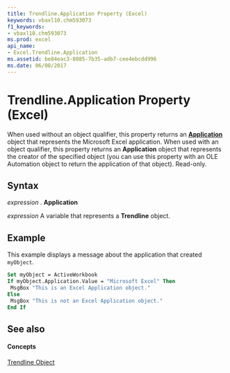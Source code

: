 ```yaml
---
title: Trendline.Application Property (Excel)
keywords: vbaxl10.chm593073
f1_keywords:
- vbaxl10.chm593073
ms.prod: excel
api_name:
- Excel.Trendline.Application
ms.assetid: be84eac3-8085-7b35-adb7-cee4ebcdd996
ms.date: 06/08/2017
---
```



# Trendline.Application Property (Excel)

When used without an object qualifier, this property returns an  **[Application](Excel.Application(objec).md)** object that represents the Microsoft Excel application. When used with an object qualifier, this property returns an **Application** object that represents the creator of the specified object (you can use this property with an OLE Automation object to return the application of that object). Read-only.


## Syntax

 _expression_ . **Application**

 _expression_ A variable that represents a **Trendline** object.


## Example

This example displays a message about the application that created  `myObject`.


```vb
Set myObject = ActiveWorkbook 
If myObject.Application.Value = "Microsoft Excel" Then 
 MsgBox "This is an Excel Application object." 
Else 
 MsgBox "This is not an Excel Application object." 
End If
```


## See also


#### Concepts


[Trendline Object](Excel.Trendline(objec).md)

